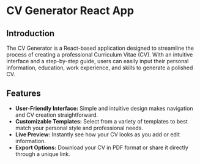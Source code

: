 # CV Generator React App

## Introduction
The CV Generator is a React-based application designed to streamline the process of creating a professional Curriculum Vitae (CV). With an intuitive interface and a step-by-step guide, users can easily input their personal information, education, work experience, and skills to generate a polished CV.

## Features
- **User-Friendly Interface:** Simple and intuitive design makes navigation and CV creation straightforward.
- **Customizable Templates:** Select from a variety of templates to best match your personal style and professional needs.
- **Live Preview:** Instantly see how your CV looks as you add or edit information.
- **Export Options:** Download your CV in PDF format or share it directly through a unique link.